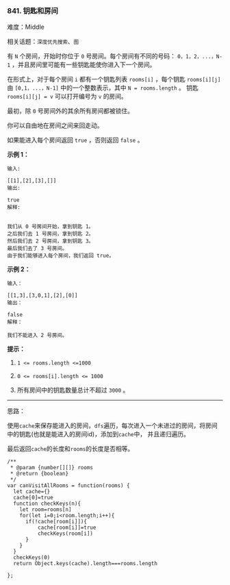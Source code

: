 ### 841. 钥匙和房间

难度：Middle

相关话题：`深度优先搜索`、`图`

有  `N`  个房间，开始时你位于  `0`  号房间。每个房间有不同的号码： `0，1，2，...，N-1` ，并且房间里可能有一些钥匙能使你进入下一个房间。



在形式上，对于每个房间  `i`  都有一个钥匙列表  `rooms[i]` ，每个钥匙  `rooms[i][j]`  由  `[0,1，...，N-1]`  中的一个整数表示，其中  `N = rooms.length` 。 钥匙  `rooms[i][j] = v`  可以打开编号为  `v`  的房间。



最初，除  `0`  号房间外的其余所有房间都被锁住。



你可以自由地在房间之间来回走动。



如果能进入每个房间返回  `true` ，否则返回  `false` 。








**示例 1：** 





```
输入:

[[1],[2],[3],[]]
输出:

true
解释:


我们从 0 号房间开始，拿到钥匙 1。
之后我们去 1 号房间，拿到钥匙 2。
然后我们去 2 号房间，拿到钥匙 3。
最后我们去了 3 号房间。
由于我们能够进入每个房间，我们返回 true。

```


**示例 2：** 





```
输入：

[[1,3],[3,0,1],[2],[0]]
输出：

false
解释：

我们不能进入 2 号房间。

```


**提示：** 




1.  `1 <= rooms.length <=1000` 

2.  `0 <= rooms[i].length <= 1000` 

3. 所有房间中的钥匙数量总计不超过 `3000` 。






-----

思路：

使用`cache`来保存能进入的房间，`dfs`遍历，每次进入一个未进过的房间，将房间中的钥匙(也就是能进入的房间id)，添加到`cache`中，
并且递归遍历。

最后返回`cache`的长度和`rooms`的长度是否相等。


```
/**
 * @param {number[][]} rooms
 * @return {boolean}
 */
var canVisitAllRooms = function(rooms) {
  let cache={}
  cache[0]=true
  function checkKeys(n){
    let room=rooms[n]
    for(let i=0;i<room.length;i++){
      if(!cache[room[i]]){
          cache[room[i]]=true
          checkKeys(room[i])
      }
    }
  }
  checkKeys(0)
  return Object.keys(cache).length===rooms.length
    
};



```

